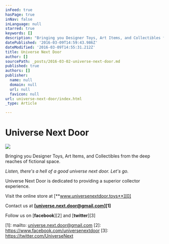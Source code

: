 ```yaml
---
inFeed: true
hasPage: true
inNav: false
inLanguage: null
starred: true
keywords: []
description: "Bringing you Designer Toys, Art Items, and Collectibles from the deep reaches of fictional space.\_"
datePublished: '2016-03-09T14:59:43.986Z'
dateModified: '2016-03-09T14:55:31.212Z'
title: Universe Next Door
author: []
sourcePath: _posts/2016-03-02-universe-next-door.md
published: true
authors: []
publisher:
  name: null
  domain: null
  url: null
  favicon: null
url: universe-next-door/index.html
_type: Article

---
```

# Universe Next Door
![](https://the-grid-user-content.s3-us-west-2.amazonaws.com/bd3ab451-8866-4e88-9f3d-81e54f7546ca.jpg)

Bringing you Designer Toys, Art Items, and Collectibles from the deep reaches of fictional space. 

_Listen, there's a hell of a good universe next door. Let's go._

Universe Next Door is dedicated to providing a superior collector experience.

Visit the online store at [**www.universenextdoor.toys**][0]

Contact us at **[universe.next.door@gmail.com][1]**

Follow us on [**facebook**][2] and [**twitter**][3]

[0]: www.universenextdoor.toys
[1]: mailto: universe.next.door@gmail.com
[2]: https://www.facebook.com/universenextdoor
[3]: https://twitter.com/UniverseNext